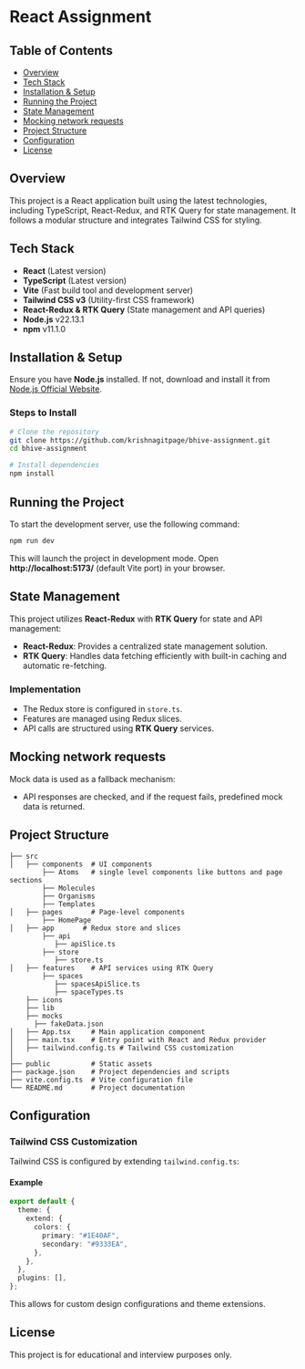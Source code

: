 # React Assignment

## Table of Contents

- [Overview](#overview)
- [Tech Stack](#tech-stack)
- [Installation & Setup](#installation--setup)
- [Running the Project](#running-the-project)
- [State Management](#state-management)
- [Mocking network requests](#mocking-network-requests)
- [Project Structure](#project-structure)
- [Configuration](#configuration)
- [License](#license)

## Overview

This project is a React application built using the latest technologies, including TypeScript, React-Redux, and RTK Query for state management. It follows a modular structure and integrates Tailwind CSS for styling.

## Tech Stack

- **React** (Latest version)
- **TypeScript** (Latest version)
- **Vite** (Fast build tool and development server)
- **Tailwind CSS v3** (Utility-first CSS framework)
- **React-Redux & RTK Query** (State management and API queries)
- **Node.js** v22.13.1
- **npm** v11.1.0

## Installation & Setup

Ensure you have **Node.js** installed. If not, download and install it from [Node.js Official Website](https://nodejs.org/).

### Steps to Install

```bash
# Clone the repository
git clone https://github.com/krishnagitpage/bhive-assignment.git
cd bhive-assignment

# Install dependencies
npm install
```

## Running the Project

To start the development server, use the following command:

```bash
npm run dev
```

This will launch the project in development mode. Open **http://localhost:5173/** (default Vite port) in your browser.

## State Management

This project utilizes **React-Redux** with **RTK Query** for state and API management:

- **React-Redux**: Provides a centralized state management solution.
- **RTK Query**: Handles data fetching efficiently with built-in caching and automatic re-fetching.

### Implementation

- The Redux store is configured in `store.ts`.
- Features are managed using Redux slices.
- API calls are structured using **RTK Query** services.

## Mocking network requests

Mock data is used as a fallback mechanism:

- API responses are checked, and if the request fails, predefined mock data is returned.

## Project Structure

```
├── src
│   ├── components  # UI components
        ├── Atoms   # single level components like buttons and page sections
        ├── Molecules
        ├── Organisms
        ├── Templates
│   ├── pages       # Page-level components
        ├── HomePage
│   ├── app       # Redux store and slices
        ├── api
           ├── apiSlice.ts
        ├── store
           ├── store.ts
│   ├── features    # API services using RTK Query
        ├── spaces
           ├── spacesApiSlice.ts
           ├── spaceTypes.ts
    ├── icons
    ├── lib
    ├── mocks
      ├── fakeData.json
│   ├── App.tsx     # Main application component
│   ├── main.tsx    # Entry point with React and Redux provider
│   ├── tailwind.config.ts # Tailwind CSS customization
│
├── public          # Static assets
├── package.json    # Project dependencies and scripts
├── vite.config.ts  # Vite configuration file
└── README.md       # Project documentation
```

## Configuration

### Tailwind CSS Customization

Tailwind CSS is configured by extending `tailwind.config.ts`:

#### Example

```ts
export default {
  theme: {
    extend: {
      colors: {
        primary: "#1E40AF",
        secondary: "#9333EA",
      },
    },
  },
  plugins: [],
};
```

This allows for custom design configurations and theme extensions.

## License

This project is for educational and interview purposes only.

